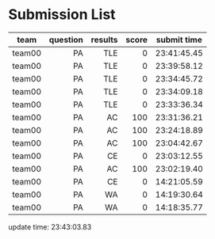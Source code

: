 # Submission List
team    | question  | results  | score | submit time
------|-----:|-----:| ----:|-----
team00 | PA | TLE | 0 | 23:41:45.45
team00 | PA | TLE | 0 | 23:39:58.12
team00 | PA | TLE | 0 | 23:34:45.72
team00 | PA | TLE | 0 | 23:34:09.18
team00 | PA | TLE | 0 | 23:33:36.34
team00 | PA | AC | 100 | 23:31:36.21
team00 | PA | AC | 100 | 23:24:18.89
team00 | PA | AC | 100 | 23:04:42.67
team00 | PA | CE | 0 | 23:03:12.55
team00 | PA | AC | 100 | 23:02:19.40
team00 | PA | CE | 0 | 14:21:05.59
team00 | PA | WA | 0 | 14:19:30.64
team00 | PA | WA | 0 | 14:18:35.77


update time: 23:43:03.83 
